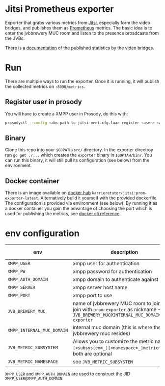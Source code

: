 # Jitsi Prometheus exporter
Exporter that grabs various metrics from [Jitsi](https://jitsi.org), especially form the video bridges, and publishes them as [Prometheus](https://prometheus.io) metrics.
The basic idea is to enter the jvbbrewery MUC room and listen to the presence broadcasts from the JVBs.

There is a [documentation](https://github.com/jitsi/jitsi-videobridge/blob/master/doc/statistics.md) of the published statistics by the video bridges.

# Run
There are multiple ways to run the exporter. Once it is running, it will publish the collected metrics on `:8090/metrics`.

## Register user in prosody
You will have to create a XMPP user in Prosody, do this with:
```bash
prosodyctl --config <abs path to jitsi-meet.cfg.lua> register <user> <auth-domain> <password>
```

## Binary
Clone this repo into your `$GOPATH/src/` directory. In the exporter directroy run `go get ./...` which creates the `exporter` binary in `$GOPTAH/bin/`. You can run this binary, it will still pull its configuration (see below) from the environment.

## Docker container
There is an image available on [docker hub](https://hub.docker.com/r/karrieretutor/jitsi) `karrieretutor/jitsi:prom-exporter-latest`. Alternatively build it yourself with the provided dockerfile. The configuration is provided via environment (see below). By running it as a docker container you gain the advantage of choosing the port which is used for publishing the metrics, see [docker cli reference](https://docs.docker.com/engine/reference/commandline/run/#publish-or-expose-port--p---expose).

# env configuration
env | description | default value
--- | --- | ---
`XMPP_USER` | xmpp user for authentication |
`XMPP_PW` | xmpp password for authentication |
`XMPP_AUTH_DOMAIN` | xmpp domain to authenticate against |
`XMPP_SERVER` | xmpp server host name | 
`XMPP_PORT` | xmpp port to use | `5222`
`JVB_BREWERY_MUC` | name of jvbbrewery MUC room to join; it will join with `prom-exporter` as nickname -> `JVB_BREWERY_MUC@INTERNAL_MUC_DOMAIN/prom-exporter` | jvbbrewery
`XMPP_INTERNAL_MUC_DOMAIN` | internal muc domain (this is where the jvbbrewery muc resides) | 
`JVB_METRIC_SUBSYSTEM` | Allows you to customize the metric names: `[<subsystem>_][<namespace>_]metricname`; both are optional |
`JVB_METRIC_NAMESPACE` | see `JVB_METRIC_SUBSYSTEM` | 

`XMPP_USER` and `XMPP_AUTH_DOMAIN` are used to construct the JID `XMPP_USER@XMPP_AUTH_DOMAIN`



